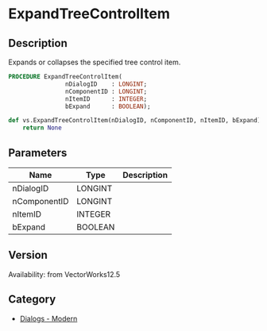 # ExpandTreeControlItem

## Description
Expands or collapses the specified tree control item.

```pascal
PROCEDURE ExpandTreeControlItem(
				nDialogID    : LONGINT;
				nComponentID : LONGINT;
				nItemID      : INTEGER;
				bExpand      : BOOLEAN);
```

```python
def vs.ExpandTreeControlItem(nDialogID, nComponentID, nItemID, bExpand):
    return None
```

## Parameters
|Name|Type|Description|
|---|---|---|
|nDialogID|LONGINT|   |
|nComponentID|LONGINT|   |
|nItemID|INTEGER|   |
|bExpand|BOOLEAN|   |

## Version
Availability: from VectorWorks12.5

## Category
* [Dialogs - Modern](../Categories/Dialogs%20-%20Modern.md)
